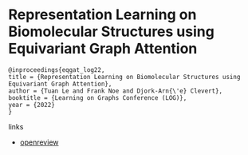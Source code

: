 # Representation Learning on Biomolecular Structures using Equivariant Graph Attention

```
@inproceedings{eqgat_log22,
title = {Representation Learning on Biomolecular Structures using Equivariant Graph Attention},
author = {Tuan Le and Frank Noe and Djork-Arn{\'e} Clevert},
booktitle = {Learning on Graphs Conference (LOG)},
year = {2022}
}
```

links
- [openreview](https://openreview.net/forum?id=kv4xUo5Pu6)
